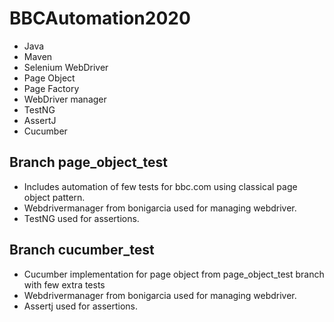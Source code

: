 # BBCAutomation2020
- Java
- Maven
- Selenium WebDriver
- Page Object
- Page Factory
- WebDriver manager
- TestNG
- AssertJ
- Cucumber

## Branch page_object_test
- Includes automation of few tests for bbc.com using classical page object pattern.
- Webdrivermanager from bonigarcia used for managing webdriver.
- TestNG used for assertions.

## Branch cucumber_test
- Cucumber implementation for page object from page_object_test branch with few extra tests
- Webdrivermanager from bonigarcia used for managing webdriver.
- Assertj used for assertions.
